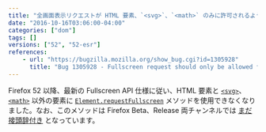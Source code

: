 ```yaml
---
title: "全画面表示リクエストが HTML 要素、`<svg>`、`<math>` のみに許可されるようになりました"
date: "2016-10-16T03:06:00-04:00"
categories: ["dom"]
tags: []
versions: ["52", "52-esr"]
references:
    - url: "https://bugzilla.mozilla.org/show_bug.cgi?id=1305928"
      title: "Bug 1305928 - Fullscreen request should only be allowed for HTML element, <svg>, and <math>"
---
```

Firefox 52 以降、最新の Fullscreen API 仕様に従い、HTML 要素と [`<svg>`](https://developer.mozilla.org/docs/Web/SVG/Element/svg)、[`<math>`](https://developer.mozilla.org/docs/Web/MathML/Element/math) 以外の要素に [`Element.requestFullscreen`](https://developer.mozilla.org/docs/Web/API/Element/requestFullscreen) メソッドを使用できなくなりました。なお、このメソッドは Firefox Beta、Release 両チャンネルでは [まだ接頭辞付き](https://www.fxsitecompat.dev/ja/docs/2016/fullscreen-api-has-been-unprefixed-in-non-release-builds/) となっています。
